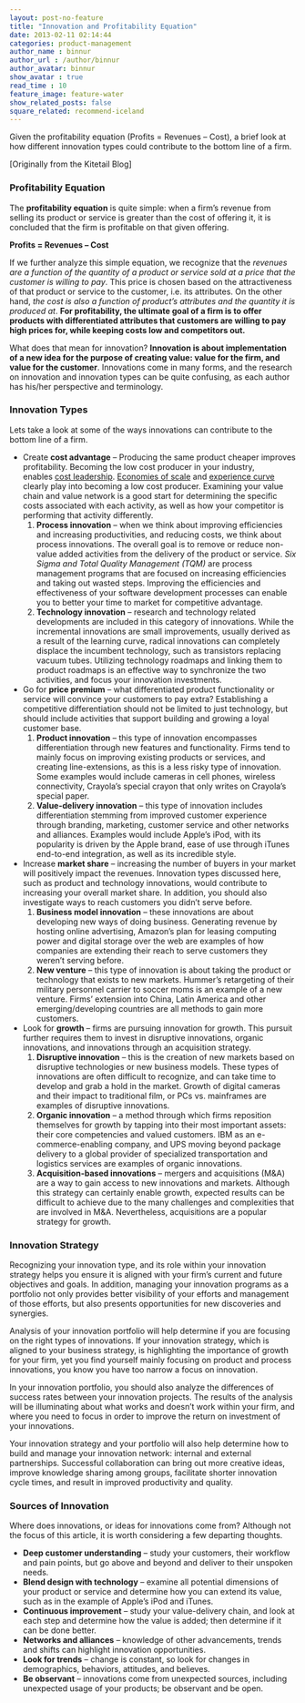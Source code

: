```yaml
---
layout: post-no-feature
title: "Innovation and Profitability Equation"
date: 2013-02-11 02:14:44
categories: product-management
author_name : binnur
author_url : /author/binnur
author_avatar: binnur
show_avatar : true
read_time : 10
feature_image: feature-water
show_related_posts: false
square_related: recommend-iceland
---
```

Given the profitability equation (Profits = Revenues – Cost), a brief look at how different innovation types could contribute to the bottom line of a firm. 

\[Originally from the Kitetail Blog\]

### Profitability Equation

The **profitability equation** is quite simple: when a firm’s revenue from selling its product or service is greater than the cost of offering it, it is concluded that the firm is profitable on that given offering.

**Profits = Revenues – Cost**

If we further analyze this simple equation, we recognize that the _revenues are a function of the quantity of a product or service sold at a price that the customer is willing to pay_. This price is chosen based on the attractiveness of that product or service to the customer, i.e. its attributes. On the other hand, _the cost is also a function of product’s attributes and the quantity it is produced at_. **For profitability, the ultimate goal of a firm is to offer products with differentiated attributes that customers are willing to pay high prices for, while keeping costs low and competitors out.**

What does that mean for innovation? **Innovation is about implementation of a new idea for the purpose of creating value: value for the firm, and value for the customer**. Innovations come in many forms, and the research on innovation and innovation types can be quite confusing, as each author has his/her perspective and terminology.

### Innovation Types

Lets take a look at some of the ways innovations can contribute to the bottom line of a firm.

*   Create **cost advantage** – Producing the same product cheaper improves profitability. Becoming the low cost producer in your industry, enables [cost leadership](http://en.wikipedia.org/wiki/Porter_generic_strategies). [Economies of scale](http://en.wikipedia.org/wiki/Economies_of_scale) and [experience curve](http://en.wikipedia.org/wiki/Experience_curve_effects) clearly play into becoming a low cost producer. Examining your value chain and value network is a good start for determining the specific costs associated with each activity, as well as how your competitor is performing that activity differently.
    1.  **Process innovation** – when we think about improving efficiencies and increasing productivities, and reducing costs, we think about process innovations. The overall goal is to remove or reduce non-value added activities from the delivery of the product or service. _Six Sigma and Total Quality Management (TQM)_ are process management programs that are focused on increasing efficiencies and taking out wasted steps. Improving the efficiencies and effectiveness of your software development processes can enable you to better your time to market for competitive advantage.
    2.  **Technology innovation** – research and technology related developments are included in this category of innovations. While the incremental innovations are small improvements, usually derived as a result of the learning curve, radical innovations can completely displace the incumbent technology, such as transistors replacing vacuum tubes. Utilizing technology roadmaps and linking them to product roadmaps is an effective way to synchronize the two activities, and focus your innovation investments.
*   Go for **price premium** – what differentiated product functionality or service will convince your customers to pay extra? Establishing a competitive differentiation should not be limited to just technology, but should include activities that support building and growing a loyal customer base.
    1.  **Product innovation** – this type of innovation encompasses differentiation through new features and functionality. Firms tend to mainly focus on improving existing products or services, and creating line-extensions, as this is a less risky type of innovation. Some examples would include cameras in cell phones, wireless connectivity, Crayola’s special crayon that only writes on Crayola’s special paper.
    2.  **Value-delivery innovation** – this type of innovation includes differentiation stemming from improved customer experience through branding, marketing, customer service and other networks and alliances. Examples would include Apple’s iPod, with its popularity is driven by the Apple brand, ease of use through iTunes end-to-end integration, as well as its incredible style.
*   Increase **market share** – increasing the number of buyers in your market will positively impact the revenues. Innovation types discussed here, such as product and technology innovations, would contribute to increasing your overall market share. In addition, you should also investigate ways to reach customers you didn’t serve before.
    1.  **Business model innovation** – these innovations are about developing new ways of doing business. Generating revenue by hosting online advertising, Amazon’s plan for leasing computing power and digital storage over the web are examples of how companies are extending their reach to serve customers they weren’t serving before.
    2.  **New venture** – this type of innovation is about taking the product or technology that exists to new markets. Hummer’s retargeting of their military personnel carrier to soccer moms is an example of a new venture. Firms’ extension into China, Latin America and other emerging/developing countries are all methods to gain more customers.
*   Look for **growth** – firms are pursuing innovation for growth. This pursuit further requires them to invest in disruptive innovations, organic innovations, and innovations through an acquisition strategy.
    1.  **Disruptive innovation** – this is the creation of new markets based on disruptive technologies or new business models. These types of innovations are often difficult to recognize, and can take time to develop and grab a hold in the market. Growth of digital cameras and their impact to traditional film, or PCs vs. mainframes are examples of disruptive innovations.
    2.  **Organic innovation** – a method through which firms reposition themselves for growth by tapping into their most important assets: their core competencies and valued customers. IBM as an e-commerce-enabling company, and UPS moving beyond package delivery to a global provider of specialized transportation and logistics services are examples of organic innovations.
    3.  **Acquisition-based innovations** – mergers and acquisitions (M&A) are a way to gain access to new innovations and markets. Although this strategy can certainly enable growth, expected results can be difficult to achieve due to the many challenges and complexities that are involved in M&A. Nevertheless, acquisitions are a popular strategy for growth.

### Innovation Strategy

Recognizing your innovation type, and its role within your innovation strategy helps you ensure it is aligned with your firm’s current and future objectives and goals. In addition, managing your innovation programs as a portfolio not only provides better visibility of your efforts and management of those efforts, but also presents opportunities for new discoveries and synergies.

Analysis of your innovation portfolio will help determine if you are focusing on the right types of innovations. If your innovation strategy, which is aligned to your business strategy, is highlighting the importance of growth for your firm, yet you find yourself mainly focusing on product and process innovations, you know you have too narrow a focus on innovation.

In your innovation portfolio, you should also analyze the differences of success rates between your innovation projects. The results of the analysis will be illuminating about what works and doesn’t work within your firm, and where you need to focus in order to improve the return on investment of your innovations.

Your innovation strategy and your portfolio will also help determine how to build and manage your innovation network: internal and external partnerships. Successful collaboration can bring out more creative ideas, improve knowledge sharing among groups, facilitate shorter innovation cycle times, and result in improved productivity and quality.

### Sources of Innovation

Where does innovations, or ideas for innovations come from? Although not the focus of this article, it is worth considering a few departing thoughts.

*   **Deep customer understanding** – study your customers, their workflow and pain points, but go above and beyond and deliver to their unspoken needs.
*   **Blend design with technology** – examine all potential dimensions of your product or service and determine how you can extend its value, such as in the example of Apple’s iPod and iTunes.
*   **Continuous improvement** – study your value-delivery chain, and look at each step and determine how the value is added; then determine if it can be done better.
*   **Networks and alliances** – knowledge of other advancements, trends and shifts can highlight innovation opportunities.
*   **Look for trends** – change is constant, so look for changes in demographics, behaviors, attitudes, and believes.
*   **Be observant** – innovations come from unexpected sources, including unexpected usage of your products; be observant and be open.